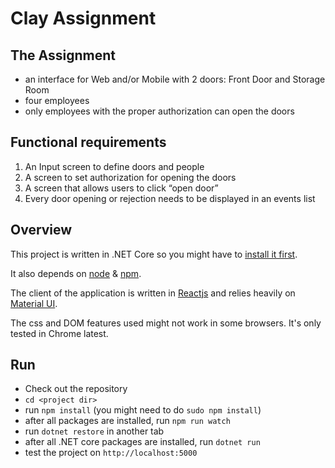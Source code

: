 # Clay Assignment

## The Assignment
- an interface for Web and/or Mobile with 2 doors: Front Door and Storage Room
- four employees
- only employees with the proper authorization can open the doors

## Functional requirements
1. An Input screen to define doors and people
2. A screen to set authorization for opening the doors
3. A screen that allows users to click “open door”
4. Every door opening or rejection needs to be displayed in an events list

## Overview
This project is written in .NET Core so you might have to [install it first](https://www.microsoft.com/net/core).

It also depends on [node](https://nodejs.org/en/) & [npm](https://www.npmjs.com/).

The client of the application is written in [Reactjs](https://facebook.github.io/react/) and relies heavily on [Material UI](http://www.material-ui.com/).

The css and DOM features used might not work in some browsers. It's only tested in Chrome latest.

## Run
- Check out the repository
- `cd <project dir>`
- run `npm install` (you might need to do `sudo npm install`)
- after all packages are installed, run `npm run watch`
- run `dotnet restore` in another tab
- after all .NET core packages are installed, run `dotnet run`
- test the project on `http://localhost:5000`
